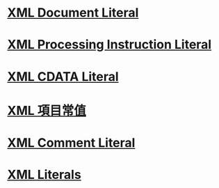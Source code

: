 # [XML Document Literal](xml-document-literal.md)
# [XML Processing Instruction Literal](xml-processing-instruction-literal.md)
# [XML CDATA Literal](xml-cdata-literal.md)
# [XML 項目常值](xml-element-literal.md)
# [XML Comment Literal](xml-comment-literal.md)
# [XML Literals](index.md)
